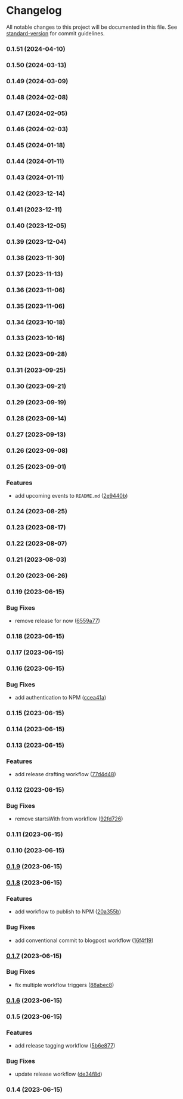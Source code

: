 # Changelog

All notable changes to this project will be documented in this file. See [standard-version](https://github.com/conventional-changelog/standard-version) for commit guidelines.

### 0.1.51 (2024-04-10)

### 0.1.50 (2024-03-13)

### 0.1.49 (2024-03-09)

### 0.1.48 (2024-02-08)

### 0.1.47 (2024-02-05)

### 0.1.46 (2024-02-03)

### 0.1.45 (2024-01-18)

### 0.1.44 (2024-01-11)

### 0.1.43 (2024-01-11)

### 0.1.42 (2023-12-14)

### 0.1.41 (2023-12-11)

### 0.1.40 (2023-12-05)

### 0.1.39 (2023-12-04)

### 0.1.38 (2023-11-30)

### 0.1.37 (2023-11-13)

### 0.1.36 (2023-11-06)

### 0.1.35 (2023-11-06)

### 0.1.34 (2023-10-18)

### 0.1.33 (2023-10-16)

### 0.1.32 (2023-09-28)

### 0.1.31 (2023-09-25)

### 0.1.30 (2023-09-21)

### 0.1.29 (2023-09-19)

### 0.1.28 (2023-09-14)

### 0.1.27 (2023-09-13)

### 0.1.26 (2023-09-08)

### 0.1.25 (2023-09-01)


### Features

* add upcoming events to `README.md` ([2e9440b](https://github.com/eliancodes/eliancodes/commit/2e9440ba0948bea14b3d62c8c79e4976fabdfdab))

### 0.1.24 (2023-08-25)

### 0.1.23 (2023-08-17)

### 0.1.22 (2023-08-07)

### 0.1.21 (2023-08-03)

### 0.1.20 (2023-06-26)

### 0.1.19 (2023-06-15)


### Bug Fixes

* remove release for now ([6559a77](https://github.com/eliancodes/eliancodes/commit/6559a774a64976fd2c07118da00a034ff6fef43a))

### 0.1.18 (2023-06-15)

### 0.1.17 (2023-06-15)

### 0.1.16 (2023-06-15)


### Bug Fixes

* add authentication to NPM ([ccea41a](https://github.com/eliancodes/eliancodes/commit/ccea41a1f7653ff16be189101948b88c0a8029c3))

### 0.1.15 (2023-06-15)

### 0.1.14 (2023-06-15)

### 0.1.13 (2023-06-15)


### Features

* add release drafting workflow ([77d4d48](https://github.com/eliancodes/eliancodes/commit/77d4d48663deb1e52c746ef22bbb80fd675f6b58))

### 0.1.12 (2023-06-15)


### Bug Fixes

* remove startsWith from workflow ([92fd726](https://github.com/eliancodes/eliancodes/commit/92fd726f91f96785d7f5bbd0edbee7cc0006ce2c))

### 0.1.11 (2023-06-15)

### 0.1.10 (2023-06-15)

### [0.1.9](https://github.com/eliancodes/eliancodes/compare/v0.1.8...v0.1.9) (2023-06-15)

### [0.1.8](https://github.com/eliancodes/eliancodes/compare/v0.1.7...v0.1.8) (2023-06-15)


### Features

* add workflow to publish to NPM ([20a355b](https://github.com/eliancodes/eliancodes/commit/20a355bb84c879736fbbfd7a6e3abc6b730e5ad0))


### Bug Fixes

* add conventional commit to blogpost workflow ([16f4f19](https://github.com/eliancodes/eliancodes/commit/16f4f19b1bbee51c4938b4d066ade08c3f9803d6))

### [0.1.7](https://github.com/eliancodes/eliancodes/compare/v0.1.6...v0.1.7) (2023-06-15)


### Bug Fixes

* fix multiple workflow triggers ([88abec8](https://github.com/eliancodes/eliancodes/commit/88abec8aec6fdca3fa382c84f441f3bc0d897db3))

### [0.1.6](https://github.com/eliancodes/eliancodes/compare/v0.1.5...v0.1.6) (2023-06-15)

### 0.1.5 (2023-06-15)


### Features

* add release tagging workflow ([5b6e877](https://github.com/eliancodes/eliancodes/commit/5b6e8778a1d9f894841c3a54e13c48084aa53be3))


### Bug Fixes

* update release workflow ([de34f8d](https://github.com/eliancodes/eliancodes/commit/de34f8dc2e40b97a946ba4695b5e9f86f0179baa))

### 0.1.4 (2023-06-15)
